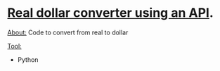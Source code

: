 # <ins>Real dollar converter using an API</ins>.

 <ins>About:</ins>
   Code to convert from real to dollar

<ins>Tool:</ins>
  - Python

